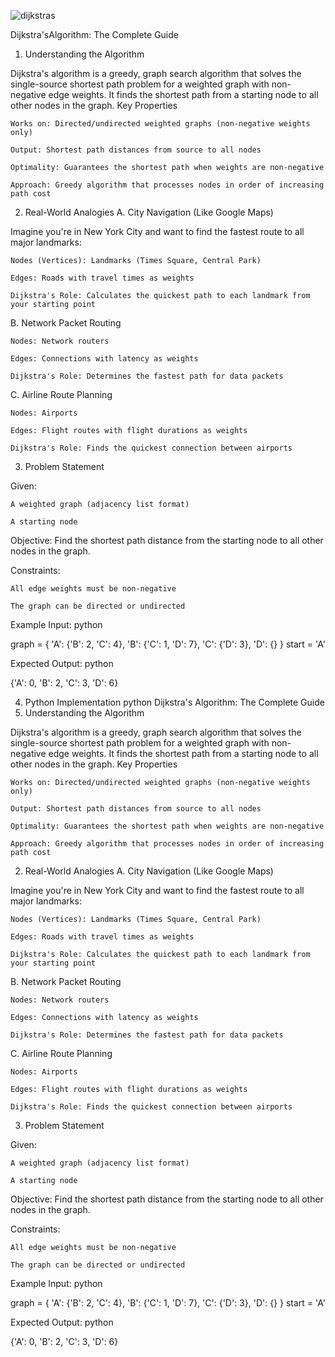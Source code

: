 ![dijkstras](https://github.com/user-attachments/assets/c8390986-abf5-4f9b-8f5a-8b0023252a61)

 Dijkstra'sAlgorithm: The Complete Guide
1. Understanding the Algorithm

Dijkstra's algorithm is a greedy, graph search algorithm that solves the single-source shortest path problem for a weighted graph with non-negative edge weights. It finds the shortest path from a starting node to all other nodes in the graph.
Key Properties

    Works on: Directed/undirected weighted graphs (non-negative weights only)

    Output: Shortest path distances from source to all nodes

    Optimality: Guarantees the shortest path when weights are non-negative

    Approach: Greedy algorithm that processes nodes in order of increasing path cost

2. Real-World Analogies
A. City Navigation (Like Google Maps)

Imagine you're in New York City and want to find the fastest route to all major landmarks:

    Nodes (Vertices): Landmarks (Times Square, Central Park)

    Edges: Roads with travel times as weights

    Dijkstra's Role: Calculates the quickest path to each landmark from your starting point

B. Network Packet Routing

    Nodes: Network routers

    Edges: Connections with latency as weights

    Dijkstra's Role: Determines the fastest path for data packets

C. Airline Route Planning

    Nodes: Airports

    Edges: Flight routes with flight durations as weights

    Dijkstra's Role: Finds the quickest connection between airports

3. Problem Statement

Given:

    A weighted graph (adjacency list format)

    A starting node

Objective:
Find the shortest path distance from the starting node to all other nodes in the graph.

Constraints:

    All edge weights must be non-negative

    The graph can be directed or undirected

Example Input:
python

graph = {
    'A': {'B': 2, 'C': 4},
    'B': {'C': 1, 'D': 7},
    'C': {'D': 3},
    'D': {}
}
start = 'A'

Expected Output:
python

{'A': 0, 'B': 2, 'C': 3, 'D': 6}

4. Python Implementation
python
Dijkstra's Algorithm: The Complete Guide
1. Understanding the Algorithm

Dijkstra's algorithm is a greedy, graph search algorithm that solves the single-source shortest path problem for a weighted graph with non-negative edge weights. It finds the shortest path from a starting node to all other nodes in the graph.
Key Properties

    Works on: Directed/undirected weighted graphs (non-negative weights only)

    Output: Shortest path distances from source to all nodes

    Optimality: Guarantees the shortest path when weights are non-negative

    Approach: Greedy algorithm that processes nodes in order of increasing path cost

2. Real-World Analogies
A. City Navigation (Like Google Maps)

Imagine you're in New York City and want to find the fastest route to all major landmarks:

    Nodes (Vertices): Landmarks (Times Square, Central Park)

    Edges: Roads with travel times as weights

    Dijkstra's Role: Calculates the quickest path to each landmark from your starting point

B. Network Packet Routing

    Nodes: Network routers

    Edges: Connections with latency as weights

    Dijkstra's Role: Determines the fastest path for data packets

C. Airline Route Planning

    Nodes: Airports

    Edges: Flight routes with flight durations as weights

    Dijkstra's Role: Finds the quickest connection between airports

3. Problem Statement

Given:

    A weighted graph (adjacency list format)

    A starting node

Objective:
Find the shortest path distance from the starting node to all other nodes in the graph.

Constraints:

    All edge weights must be non-negative

    The graph can be directed or undirected

Example Input:
python

graph = {
    'A': {'B': 2, 'C': 4},
    'B': {'C': 1, 'D': 7},
    'C': {'D': 3},
    'D': {}
}
start = 'A'

Expected Output:
python

{'A': 0, 'B': 2, 'C': 3, 'D': 6}
